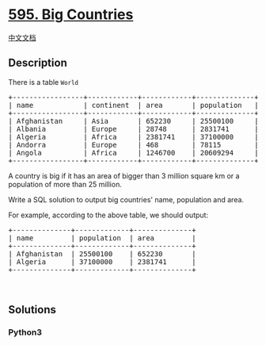 # [595. Big Countries](https://leetcode.com/problems/big-countries)

[中文文档](/leetcode/0500-0599/0595.Big%20Countries/README.md)

## Description

<p>There is a table <code>World</code></p>

<pre>
+-----------------+------------+------------+--------------+---------------+
| name            | continent  | area       | population   | gdp           |
+-----------------+------------+------------+--------------+---------------+
| Afghanistan     | Asia       | 652230     | 25500100     | 20343000      |
| Albania         | Europe     | 28748      | 2831741      | 12960000      |
| Algeria         | Africa     | 2381741    | 37100000     | 188681000     |
| Andorra         | Europe     | 468        | 78115        | 3712000       |
| Angola          | Africa     | 1246700    | 20609294     | 100990000     |
+-----------------+------------+------------+--------------+---------------+
</pre>

<p>A country is big if it has an area of bigger than 3 million square km or a population of more than 25 million.</p>

<p>Write a SQL solution to output big countries&#39; name, population and area.</p>

<p>For example, according to the above table, we should output:</p>

<pre>
+--------------+-------------+--------------+
| name         | population  | area         |
+--------------+-------------+--------------+
| Afghanistan  | 25500100    | 652230       |
| Algeria      | 37100000    | 2381741      |
+--------------+-------------+--------------+
</pre>

<p>&nbsp;</p>


## Solutions

<!-- tabs:start -->

### **Python3**

```python

```

<!-- tabs:end -->
